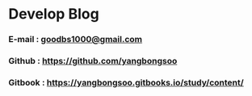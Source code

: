 # Develop Blog

### E-mail : goodbs1000@gmail.com
### Github : https://github.com/yangbongsoo
### Gitbook : https://yangbongsoo.gitbooks.io/study/content/